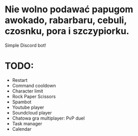 # Nie wolno podawać papugom awokado, rabarbaru, cebuli, czosnku, pora i szczypiorku.
Simple Discord bot! <br>
# TODO: 
<ul>
  <li>Restart</li>
  <li>Command cooldown</li>
  <li>Character limit</li>
  <li>Rock Paper Scissors</li>
  <li>Spambot</li>
  <li>Youtube player</li>
  <li>Soundcloud player</li>
  <li>Chatowa gra multiplayer: PvP duel</li>
  <li>Task manager</li>
  <li>Calendar</li>
</ul>
